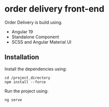 # order delivery front-end
Order Delivery is build using.
- Angular 19
- Standalone Component
- SCSS and Angular Material UI

## Installation
Install the dependencies using:

```
cd /project_directory
npm install --force
```
Run the project using:
```
ng serve
```
